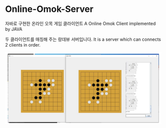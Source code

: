 # Online-Omok-Server
자바로 구현한 온라인 오목 게임 클라이언트 A Online Omok Client implemented by JAVA

두 클라이언트를 매칭해 주는 랑데뷰 서버입니다. It is a server which can connects 2 clients in order.

![screenshot](./sample.PNG)
